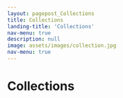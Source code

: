 ```yaml
---
layout: pagepost_Collections
title: Collections
landing-title: 'Collections'
nav-menu: true
description: null
image: assets/images/collection.jpg
nav-menu: true
---
```


<h1>Collections</h1>

